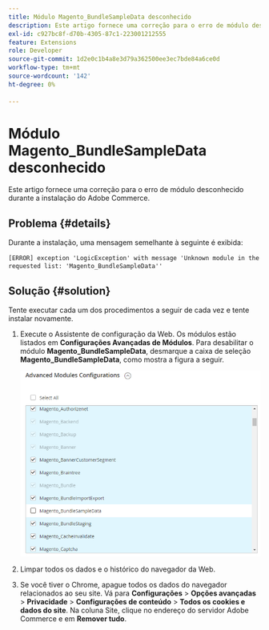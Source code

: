 ```yaml
---
title: Módulo Magento_BundleSampleData desconhecido
description: Este artigo fornece uma correção para o erro de módulo desconhecido durante a instalação do Adobe Commerce.
exl-id: c927bc8f-d70b-4305-87c1-223001212555
feature: Extensions
role: Developer
source-git-commit: 1d2e0c1b4a8e3d79a362500ee3ec7bde84a6ce0d
workflow-type: tm+mt
source-wordcount: '142'
ht-degree: 0%

---
```


# Módulo Magento_BundleSampleData desconhecido

Este artigo fornece uma correção para o erro de módulo desconhecido durante a instalação do Adobe Commerce.

## Problema {#details}

Durante a instalação, uma mensagem semelhante à seguinte é exibida:

```text
[ERROR] exception 'LogicException' with message 'Unknown module in the requested list: 'Magento_BundleSampleData''
```

## Solução {#solution}

Tente executar cada um dos procedimentos a seguir de cada vez e tente instalar novamente.

1. Execute o Assistente de configuração da Web. Os módulos estão listados em **Configurações Avançadas de Módulos**. Para desabilitar o módulo **Magento\_BundleSampleData**, desmarque a caixa de seleção **Magento\_BundleSampleData**, como mostra a figura a seguir.

   ![tshoot_bundlesampledata.png](assets/tshoot_bundlesampledata.png)

1. Limpar todos os dados e o histórico do navegador da Web.
1. Se você tiver o Chrome, apague todos os dados do navegador relacionados ao seu site.  Vá para **Configurações** > **Opções avançadas** > **Privacidade** > **Configurações de conteúdo** > **Todos os cookies e dados do site**. Na coluna Site, clique no endereço do servidor Adobe Commerce e em **Remover tudo**.

